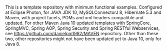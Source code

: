 This is a template repository with minimum functional examples.
Configured at Eclipse Photon, for JAVA JDK 10, MySQLConnectorJ 8, Hibernate 5.3 and Maven, with project facets, POMs and xml headers compatible and updated. For other Maven Java 10 updated templates with SpringCore, SpringMVC, Spring AOP, Spring Security and Spring RESTful Webservices, see https://github.com/danielpm1982/MAVEN repository. Other than these two, other repositories might not have been updated yet to Java 10, only for Java 8.